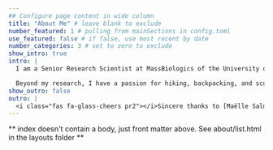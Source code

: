 ```yaml
---
## Configure page content in wide column
title: "About Me" # leave blank to exclude
number_featured: 1 # pulling from mainSections in config.toml
use_featured: false # if false, use most recent by date
number_categories: 3 # set to zero to exclude
show_intro: true
intro: |
  I am a Senior Research Scientist at MassBiologics of the University of Massachusetts Medical School, specializing in therapeutic antibody development for human and non-human primates. I hold a Bachelor's and Master's degree in Microbiology and Biophysics from the University of Calcutta respectively and earned my Ph.D. in Biomedical Sciences from the University of Massachusetts Medical School in 2018.

  Beyond my research, I have a passion for hiking, backpacking, and scuba diving. I also enjoy competitive gaming, particularly Counter-Strike 2 and Age of Empires II. This website serves as a platform to share insights into my work and broader interests.
show_outro: false
outro: |
  <i class="fas fa-glass-cheers pr2"></i>Sincere thanks to [Maëlle Salmon](https://masalmon.eu/) for her help naming this Hugo theme!
---
```


\*\* index doesn't contain a body, just front matter above. See about/list.html in the layouts folder \*\*
